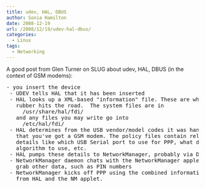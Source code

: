 ```yaml
---
title: udev, HAL, DBUS
author: Sonia Hamilton
date: 2008-12-19
url: /2008/12/19/udev-hal-dbus/
categories:
  - Linux
tags:
  - Networking
---
```

A good post from Glen Turner on SLUG about udev, HAL, DBUS (in the context of GSM modems):

<pre>- you insert the device
 - UDEV tells HAL that it has been inserted
 - HAL looks up a XML-based "information" file. These are where the
   rubber hits the road.  The system files are in
     /usr/share/hal/fdi/
   and any files you may write go into
     /etc/hal/fdi/
 - HAL determines from the USB vendor/model codes it was handed
   that you've got a GSM modem. The policy files contain related
   details like which USB Serial port to use for PPP, what dialing
   algorithm to use, etc.
 - HAL pumps these details to NetworkManager, probably via DBUS
 - NetworkManager daemon chats with the NetworkManager applet to
   grab other data, such as PIN numbers
 - NetworkManager kicks off PPP using the combined information
   from HAL and the NM applet.</pre>

